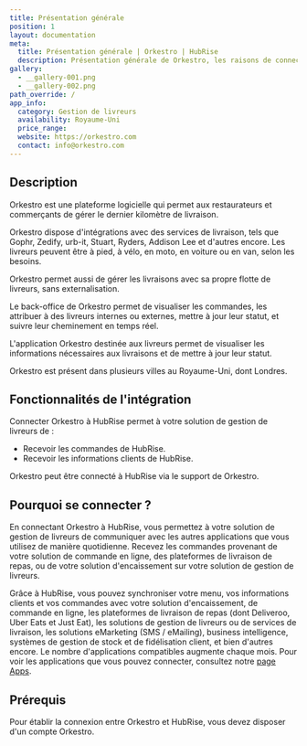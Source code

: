 ```yaml
---
title: Présentation générale
position: 1
layout: documentation
meta:
  title: Présentation générale | Orkestro | HubRise
  description: Présentation générale de Orkestro, les raisons de connecter votre solution de gestion de livreurs à HubRise et fonctionnalités de l'intégration avec HubRise.
gallery:
  - __gallery-001.png
  - __gallery-002.png
path_override: /
app_info:
  category: Gestion de livreurs
  availability: Royaume-Uni
  price_range:
  website: https://orkestro.com
  contact: info@orkestro.com
---
```


## Description

Orkestro est une plateforme logicielle qui permet aux restaurateurs et commerçants de gérer le dernier kilomètre de livraison.

Orkestro dispose d'intégrations avec des services de livraison, tels que Gophr, Zedify, urb-it, Stuart, Ryders, Addison Lee et d'autres encore. Les livreurs peuvent être à pied, à vélo, en moto, en voiture ou en van, selon les besoins.

Orkestro permet aussi de gérer les livraisons avec sa propre flotte de livreurs, sans externalisation.

Le back-office de Orkestro permet de visualiser les commandes, les attribuer à des livreurs internes ou externes, mettre à jour leur statut, et suivre leur cheminement en temps réel.

L'application Orkestro destinée aux livreurs permet de visualiser les informations nécessaires aux livraisons et de mettre à jour leur statut.

Orkestro est présent dans plusieurs villes au Royaume-Uni, dont Londres.

## Fonctionnalités de l'intégration

Connecter Orkestro à HubRise permet à votre solution de gestion de livreurs de :

- Recevoir les commandes de HubRise.
- Recevoir les informations clients de HubRise.

Orkestro peut être connecté à HubRise via le support de Orkestro.

## Pourquoi se connecter ?

En connectant Orkestro à HubRise, vous permettez à votre solution de gestion de livreurs de communiquer avec les autres applications que vous utilisez de manière quotidienne. Recevez les commandes provenant de votre solution de commande en ligne, des plateformes de livraison de repas, ou de votre solution d'encaissement sur votre solution de gestion de livreurs.

Grâce à HubRise, vous pouvez synchroniser votre menu, vos informations clients et vos commandes avec votre solution d'encaissement, de commande en ligne, les plateformes de livraison de repas (dont Deliveroo, Uber Eats et Just Eat), les solutions de gestion de livreurs ou de services de livraison, les solutions eMarketing (SMS / eMailing), business intelligence, systèmes de gestion de stock et de fidélisation client, et bien d'autres encore. Le nombre d'applications compatibles augmente chaque mois. Pour voir les applications que vous pouvez connecter, consultez notre [page Apps](/apps).

## Prérequis

Pour établir la connexion entre Orkestro et HubRise, vous devez disposer d'un compte Orkestro.
